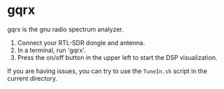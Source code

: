 # gqrx  
gqrx is the gnu radio spectrum analyzer.  
  
1. Connect your RTL-SDR dongle and antenna.  
2. In a terminal, run 'gqrx'.  
3. Press the on/off button in the upper left to start the DSP visualization.  

If you are having issues, you can try to use the `TuneIn.sh` script in the current directory.  
